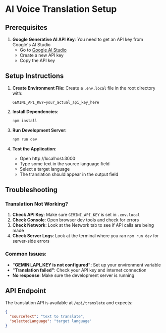 # AI Voice Translation Setup

## Prerequisites

1. **Google Generative AI API Key**: You need to get an API key from Google's AI Studio
   - Go to [Google AI Studio](https://makersuite.google.com/app/apikey)
   - Create a new API key
   - Copy the API key

## Setup Instructions

1. **Create Environment File**:
   Create a `.env.local` file in the root directory with:
   ```
   GEMINI_API_KEY=your_actual_api_key_here
   ```

2. **Install Dependencies**:
   ```bash
   npm install
   ```

3. **Run Development Server**:
   ```bash
   npm run dev
   ```

4. **Test the Application**:
   - Open http://localhost:3000
   - Type some text in the source language field
   - Select a target language
   - The translation should appear in the output field

## Troubleshooting

### Translation Not Working?
1. **Check API Key**: Make sure `GEMINI_API_KEY` is set in `.env.local`
2. **Check Console**: Open browser dev tools and check for errors
3. **Check Network**: Look at the Network tab to see if API calls are being made
4. **Check Server Logs**: Look at the terminal where you ran `npm run dev` for server-side errors

### Common Issues:
- **"GEMINI_API_KEY is not configured"**: Set up your environment variable
- **"Translation failed"**: Check your API key and internet connection
- **No response**: Make sure the development server is running

## API Endpoint

The translation API is available at `/api/translate` and expects:
```json
{
  "sourceText": "text to translate",
  "selectedLanguage": "target language"
}
```
